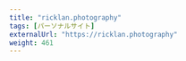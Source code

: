 ```yaml
---
title: "ricklan.photography"
tags: [パーソナルサイト]
externalUrl: "https://ricklan.photography"
weight: 461
---
```

